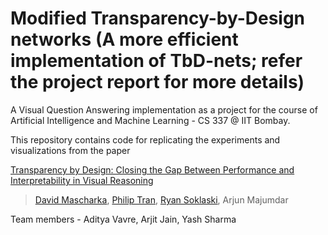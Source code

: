 # Modified Transparency-by-Design networks (A more efficient implementation of TbD-nets; refer the project report for more details)

A Visual Question Answering implementation as a project for the course of Artificial Intelligence and Machine Learning - CS 337 @ IIT Bombay.

This repository contains code for replicating the experiments and visualizations from the paper

[Transparency by Design: Closing the Gap Between Performance and Interpretability in Visual
Reasoning](https://arxiv.org/abs/1803.05268)
>[David Mascharka](https://davidmascharka.com), [Philip Tran](https://github.com/ptran516), [Ryan Soklaski](https://github.com/rsokl), Arjun Majumdar <br>

Team members - Aditya Vavre, Arjit Jain, Yash Sharma
